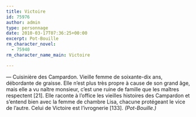 ```yaml
---
title: Victoire
id: 75976
author: admin
type: personnage
date: 2010-03-17T07:36:25+00:00
excerpt: Pot-Bouille
rm_character_novel:
  - 75940
rm_character_name_main: Victoire

---
```

— Cuisinière des Campardon. Vieille femme de soixante-dix ans, débordante de graisse. Elle n&rsquo;est plus très propre à cause de son grand âge, mais elle a vu naître monsieur, c&rsquo;est une ruine de famille que les maîtres respectent [21]. Elle raconte à l&rsquo;office les vieilles histoires des Campardon et s&rsquo;entend bien avec la femme de chambre Lisa, chacune protégeant le vice de l&rsquo;autre. Celui de Victoire est l&rsquo;ivrognerie [133]. _(Pot-Bouille.)_
